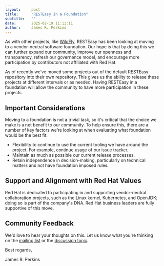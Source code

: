 ```yaml
---
layout:     post
title:      "RESTEasy in a Foundation"
subtitle:   ""
date:       2025-02-19 11:11:11
author:     James R. Perkins
---
```


As with other projects, like [WildFly](https://www.wildfly.org/news/2025/02/03/WildFly-in-a-Foundation/), RESTEasy has 
been looking at moving to a vendor-neutral software foundation. Our hope is that by doing this we can further expand our 
community, improve our openness and transparency, refresh our governance model, and encourage more participation by 
contributors not affiliated with Red Hat.

As of recently we've moved some projects out of the default RESTEasy repository into their own repository. This gives us 
the ability to release these projects at different intervals or as needed. Having RESTEasy in a foundation will allow the 
community to have more participation in these projects.

## Important Considerations

Moving to a foundation is not a trivial task, so it's critical that the choice we make is a net benefit to our community. 
To help ensure this, there are a number of key factors we're looking at when evaluating what foundation would be the best fit:

* Flexibility to continue to use the current tooling we have around the project. For example, continue usage of our issue tracker.
* Maintain as much as possible our current release processes.
* Retain independence in decision-making, particularly on technical matters and not have foundation imposed rules.

## Support and Alignment with Red Hat Values

Red Hat is dedicated to participating in and supporting vendor-neutral collaboration projects, such as the Linux kernel, 
Kubernetes, and OpenJDK; doing so is part of the company's DNA. Red Hat business leaders are fully supportive of this move.

## Community Feedback

We'd love to hear your thoughts on this. Let us know what you're thinking on the [mailing list](https://lists.jboss.org/archives/list/resteasy-dev@lists.jboss.org/) or the [discussion topic](https://github.com/orgs/resteasy/discussions/4513).

Best regards,

James R. Perkins
